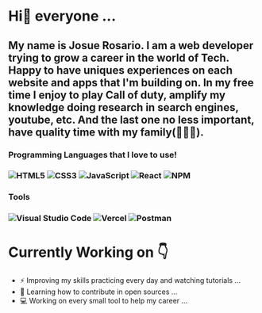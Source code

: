 # Hi:wave: everyone ...

## My name is Josue Rosario. I am a web developer trying to grow a career in the world of Tech. Happy to have uniques experiences on each website and apps that I'm building on. In my free time I enjoy to play Call of duty, amplify my knowledge doing research in search engines, youtube, etc. And the last one no less important, have quality time with my family(👨‍👩‍👧).

### Programming Languages that I love to use!
### ![HTML5](https://img.shields.io/badge/html5-%23E34F26.svg?style=for-the-badge&logo=html5&logoColor=white) ![CSS3](https://img.shields.io/badge/css3-%231572B6.svg?style=for-the-badge&logo=css3&logoColor=white) ![JavaScript](https://img.shields.io/badge/javascript-%23323330.svg?style=for-the-badge&logo=javascript&logoColor=%23F7DF1E) ![React](https://img.shields.io/badge/react-%2320232a.svg?style=for-the-badge&logo=react&logoColor=%2361DAFB) ![NPM](https://img.shields.io/badge/NPM-%23000000.svg?style=for-the-badge&logo=npm&logoColor=white)

### Tools 
### ![Visual Studio Code](https://img.shields.io/badge/Visual%20Studio%20Code-0078d7.svg?style=for-the-badge&logo=visual-studio-code&logoColor=white) ![Vercel](https://img.shields.io/badge/vercel-%23000000.svg?style=for-the-badge&logo=vercel&logoColor=white) ![Postman](https://img.shields.io/badge/Postman-FF6C37?style=for-the-badge&logo=postman&logoColor=white)

# Currently Working on :point_down: 
- ⚡ Improving my skills practicing every day and watching tutorials ...
- 🧐 Learning how to contribute in open sources ...
- 💻 Working on every small tool to help my career ...


